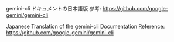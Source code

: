 gemini-cli ドキュメントの日本語版
参考: https://github.com/google-gemini/gemini-cli

Japanese Translation of the gemini-cli Documentation
Reference: https://github.com/google-gemini/gemini-cli
